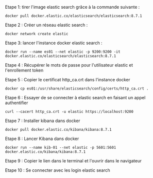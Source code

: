 Etape 1: tirer l'image elastic search grâce à la commande suivante :

```
docker pull docker.elastic.co/elasticsearch/elasticsearch:8.7.1
```

Etape 2 : Créer un réseau elastic search :

```
docker network create elastic
```

Etape 3: lancer l'instance docker elastic search :

```
docker run --name es01 --net elastic -p 9200:9200 -it docker.elastic.co/elasticsearch/elasticsearch:8.7.1
```

Etape 4 : Récupérer le mots de passe pour l'utilisateur elastic et l'enrollement token

Etape 5 : Copier le certificat http_ca.crt dans l'instance docker

```
docker cp es01:/usr/share/elasticsearch/config/certs/http_ca.crt .
```

Etape 6 : Essayer de se connecter à elastic search en faisant un appel authentifier

```
curl --cacert http_ca.crt -u elastic https://localhost:9200
```

Etape 7 : Installer kibana dans docker

```
docker pull docker.elastic.co/kibana/kibana:8.7.1
```

Etape 8 : Lancer Kibana dans docker

```
docker run --name kib-01 --net elastic -p 5601:5601 docker.elastic.co/kibana/kibana:8.7.1
```

Etape 9 : Copier le lien dans le terminal et l'ouvrir dans le navigateur

Etape 10 : Se connecter avec les login elastic search
